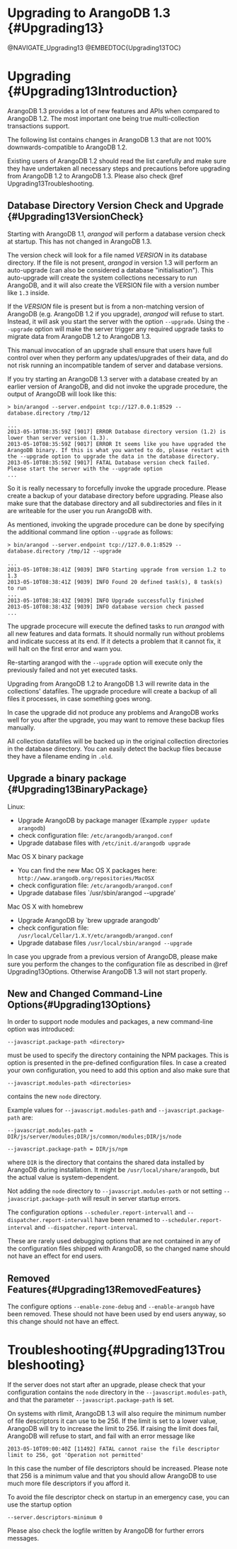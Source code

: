 Upgrading to ArangoDB 1.3 {#Upgrading13}
========================================

@NAVIGATE_Upgrading13
@EMBEDTOC{Upgrading13TOC}

Upgrading {#Upgrading13Introduction}
====================================

ArangoDB 1.3 provides a lot of new features and APIs when compared to ArangoDB
1.2. The most important one being true multi-collection transactions support.

The following list contains changes in ArangoDB 1.3 that are not 100%
downwards-compatible to ArangoDB 1.2.

Existing users of ArangoDB 1.2 should read the list carefully and make sure they
have undertaken all necessary steps and precautions before upgrading from
ArangoDB 1.2 to ArangoDB 1.3. Please also check @ref Upgrading13Troubleshooting.


Database Directory Version Check and Upgrade {#Upgrading13VersionCheck}
-----------------------------------------------------------------------

Starting with ArangoDB 1.1, _arangod_ will perform a database version check at
startup. This has not changed in ArangoDB 1.3.

The version check will look for a file named _VERSION_ in its database
directory. If the file is not present, _arangod_ in version 1.3 will perform an
auto-upgrade (can also be considered a database "initialisation"). This
auto-upgrade will create the system collections necessary to run ArangoDB, and
it will also create the VERSION file with a version number like `1.3` inside.

If the _VERSION_ file is present but is from a non-matching version of ArangoDB
(e.g. ArangoDB 1.2 if you upgrade), _arangod_ will refuse to start. Instead, it
will ask you start the server with the option `--upgrade`.  Using the
`--upgrade` option will make the server trigger any required upgrade tasks to
migrate data from ArangoDB 1.2 to ArangoDB 1.3.

This manual invocation of an upgrade shall ensure that users have full control
over when they perform any updates/upgrades of their data, and do not risk
running an incompatible tandem of server and database versions.

If you try starting an ArangoDB 1.3 server with a database created by an earlier
version of ArangoDB, and did not invoke the upgrade procedure, the output of
ArangoDB will look like this:

    > bin/arangod --server.endpoint tcp://127.0.0.1:8529 --database.directory /tmp/12

    ...
    2013-05-10T08:35:59Z [9017] ERROR Database directory version (1.2) is lower than server version (1.3).
    2013-05-10T08:35:59Z [9017] ERROR It seems like you have upgraded the ArangoDB binary. If this is what you wanted to do, please restart with the --upgrade option to upgrade the data in the database directory.
    2013-05-10T08:35:59Z [9017] FATAL Database version check failed. Please start the server with the --upgrade option
    ...

So it is really necessary to forcefully invoke the upgrade procedure. Please
create a backup of your database directory before upgrading. Please also make
sure that the database directory and all subdirectories and files in it are
writeable for the user you run ArangoDB with.

As mentioned, invoking the upgrade procedure can be done by specifying the
additional command line option `--upgrade` as follows:

    > bin/arangod --server.endpoint tcp://127.0.0.1:8529 --database.directory /tmp/12 --upgrade

    ...
    2013-05-10T08:38:41Z [9039] INFO Starting upgrade from version 1.2 to 1.3
    2013-05-10T08:38:41Z [9039] INFO Found 20 defined task(s), 8 task(s) to run
    ...
    2013-05-10T08:38:43Z [9039] INFO Upgrade successfully finished
    2013-05-10T08:38:43Z [9039] INFO database version check passed
    ...

The upgrade procecure will execute the defined tasks to run _arangod_ with all
new features and data formats. It should normally run without problems and
indicate success at its end. If it detects a problem that it cannot fix, it will
halt on the first error and warn you.

Re-starting arangod with the `--upgrade` option will execute only the previously
failed and not yet executed tasks.

Upgrading from ArangoDB 1.2 to ArangoDB 1.3 will rewrite data in the collections'
datafiles. The upgrade procedure will create a backup of all files it processes, 
in case something goes wrong.

In case the upgrade did not produce any problems and ArangoDB works well for you
after the upgrade, you may want to remove these backup files manually.

All collection datafiles will be backed up in the original collection
directories in the database directory. You can easily detect the backup files
because they have a filename ending in `.old`.


Upgrade a binary package {#Upgrading13BinaryPackage}
---------------------------------------------------

Linux:
- Upgrade ArangoDB by package manager (Example `zypper update arangodb`)
- check configuration file: `/etc/arangodb/arangod.conf`
- Upgrade database files with `/etc/init.d/arangodb upgrade`

Mac OS X binary package
- You can find the new Mac OS X packages here: `http://www.arangodb.org/repositories/MacOSX`
- check configuration file: `/etc/arangodb/arangod.conf`
- Upgrade database files `/usr/sbin/arangod --upgrade'

Mac OS X with homebrew
- Upgrade ArangoDB by `brew upgrade arangodb'
- check configuration file: `/usr/local/Cellar/1.X.Y/etc/arangodb/arangod.conf`
- Upgrade database files `/usr/local/sbin/arangod --upgrade`

In case you upgrade from a previous version of ArangoDB, please make sure you
perform the changes to the configuration file as described in @ref Upgrading13Options.
Otherwise ArangoDB 1.3 will not start properly.


New and Changed Command-Line Options{#Upgrading13Options}
---------------------------------------------------------

In order to support node modules and packages, a new command-line option was
introduced:

    --javascript.package-path <directory>

must be used to specify the directory containing the NPM packages. This is option
is presented in the pre-defined configuration files. In case a created your own
configuration, you need to add this option and also make sure that

    --javascript.modules-path <directories>

contains the new `node` directory.

Example values for `--javascript.modules-path` and `--javascript.package-path` are:

    --javascript.modules-path = DIR/js/server/modules;DIR/js/common/modules;DIR/js/node

    --javascript.package-path = DIR/js/npm

where `DIR` is the directory that contains the shared data installed by ArangoDB
during installation. It might be `/usr/local/share/arangodb`, but the actual value is
system-dependent.

Not adding the `node` directory to `--javascript.modules-path` or not setting 
`--javascript.package-path` will result in server startup errors.


The configuration options `--scheduler.report-intervall` and `--dispatcher.report-intervall`
have been renamed to `--scheduler.report-interval` and `--dispatcher.report-interval`.

These are rarely used debugging options that are not contained in any of the configuration
files shipped with ArangoDB, so the changed name should not have an effect for end users.


Removed Features{#Upgrading13RemovedFeatures}
---------------------------------------------

The configure options `--enable-zone-debug` and `--enable-arangob` have been removed.
These should not have been used by end users anyway, so this change should not have
an effect.


Troubleshooting{#Upgrading13Troubleshooting}
============================================

If the server does not start after an upgrade, please check that your configuration
contains the `node` directory in the `--javascript.modules-path`, and that the
parameter `--javascript.package-path` is set.

On systems with rlimit, ArangoDB 1.3 will also require the minimum number of file 
descriptors it can use to be 256. If the limit is set to a lower value, ArangoDB will
try to increase the limit to 256. If raising the limit does fail, ArangoDB will refuse 
to start, and fail with an error message like

    2013-05-10T09:00:40Z [11492] FATAL cannot raise the file descriptor limit to 256, got 'Operation not permitted'

In this case the number of file descriptors should be increased. Please note that 256 
is a minimum value and that you should allow ArangoDB to use much more file descriptors
if you afford it.
  
To avoid the file descriptor check on startup in an emergency case, you can use the 
startup option 

    --server.descriptors-minimum 0


Please also check the logfile written by ArangoDB for further errors messages.

